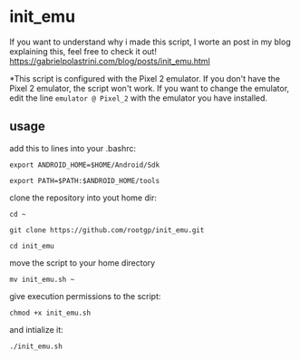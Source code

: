 # init_emu

If you want to understand why i made this script, I worte an post in my blog explaining this, feel free to check it out!
https://gabrielpolastrini.com/blog/posts/init_emu.html


*This script is configured with the Pixel 2 emulator. If you don't have the Pixel 2 emulator, the script won't work.
If you want to change the emulator, edit the line ```emulator @ Pixel_2``` with the emulator you have installed.

## usage

add this to lines into your .bashrc:

```
export ANDROID_HOME=$HOME/Android/Sdk
```

```
export PATH=$PATH:$ANDROID_HOME/tools
```
clone the repository into yout home dir:

```
cd ~
```

```
git clone https://github.com/rootgp/init_emu.git
```

```
cd init_emu
```
move the script to your home directory

```
mv init_emu.sh ~
```

give execution permissions to the script:

```
chmod +x init_emu.sh
```
and intialize it:

```
./init_emu.sh
```
